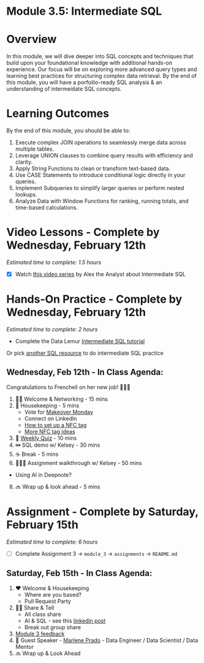 # Module 3.5: Intermediate SQL 

# Overview 

In this module, we will dive deeper into SQL concepts and techniques that build upon your foundational knowledge with additional hands-on experience. Our focus will be on exploring more advanced query types and learning best practices for structuring complex data retrieval. By the end of this module, you will have a porfoilio-ready SQL analysis & an understanding of intermeidate SQL concepts. 

# Learning Outcomes

By the end of this module, you should be able to:

1. Execute complex JOIN operations to seamlessly merge data across multiple tables.
2. Leverage UNION clauses to combine query results with efficiency and clarity.
3. Apply String Functions to clean or transform text-based data.
4. Use CASE Statements to introduce conditional logic directly in your queries.
5. Implement Subqueries to simplify larger queries or perform nested lookups.
6. Analyze Data with Window Functions for ranking, running totals, and time-based calculations.

# Video Lessons - Complete by Wednesday, February 12th

_Estimated time to complete: 1.5 hours_

- [x] Watch [this video series](https://www.youtube.com/playlist?list=PLUaB-1hjhk8G5zci4HA8E21x2BJS3jzNm) by Alex the Analyst about Intermediate SQL 

# Hands-On Practice - Complete by Wednesday, February 12th 

_Estimated time to complete: 2 hours_

* Complete the Data Lemur [Intermediate SQL tutorial](https://datalemur.com/sql-tutorial/intermediate-data-science-sql-intro)  

Or pick [another SQL resource](https://github.com/KelseyATaylor/Data-Tech-Moms-Resources?tab=readme-ov-file#sql) to do intermediate SQL practice 

## Wednesday, Feb 12th - In Class Agenda: 

Congratulations to Frenchell on her new job! 🎉🎉🎉

1) 👯‍♀️ Welcome & Networking - 15 mins 
2) 🧹 Housekeeping - 5 mins
   * Vote for [Makeover Monday](https://www.linkedin.com/posts/alysonla_makeover-monday-one-of-the-first-activity-7294958098698457088-X5LD?utm_source=share&utm_medium=member_desktop&rcm=ACoAAADRRGUBxPPtJPjvKfBv7jnLob0bmCXSftY)
   * Connect on LinkedIn 
   * [How to set up a NFC tag](https://www.youtube.com/watch?v=rjCF2LtnYBI&list=PLM9EiARPWQfAIg_EQPibtyCEw-vJGP_J8) 
   * [More NFC tag ideas](https://www.youtube.com/watch?v=PM1QTME_ZuI&list=PLM9EiARPWQfCKWhEBVmgBE2KN9M5ThnP0) 
4) 📝 [Weekly Quiz](https://docs.google.com/forms/d/e/1FAIpQLSdvvWd3JxUirz5cKfPnJ7EaDZZFmTRRro9iysJRjwRG1RFIOg/viewform) - 10 mins 
5) ⏮️ SQL demo w/ Kelsey - 30 mins
6) ☕️ Break - 5 mins 
7) 👩🏻‍🏫 Assignment walkthrough w/ Kelsey  -  50 mins
  * Using AI in Deepnote? 
8) 🔜 Wrap up & look ahead - 5 mins 

# Assignment - Complete by Saturday, February 15th 

_Estimated time to complete: 6 hours_

- [ ] Complete Assignment 3 -> `module_3` -> `assignments` -> `README.md`

## Saturday, Feb 15th - In Class Agenda: 

1) ❤️ Welcome & Housekeeping 
    * Where are you based?
    * Pull Request Party
2) 👯‍♀️ Share & Tell
    * All class share 
    * AI & SQL - see this [linkedin post](https://www.linkedin.com/posts/lekhanareddy_sql-is-dead-uber-just-unveiled-querygpt-activity-7295504857493319680-a-ya?utm_source=share&utm_medium=member_desktop&rcm=ACoAAADRRGUBxPPtJPjvKfBv7jnLob0bmCXSftY) 
    * Break out group share 
3) [Module 3 feedback](https://forms.gle/vMj2iKfvyHba8gac7) 
4) 💃 Guest Speaker - [Marlene Prado](https://www.linkedin.com/in/mtpradoc/) - Data Engineer / Data Scientist / Data Mentor
5) 🔜 Wrap up & Look Ahead 






